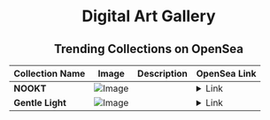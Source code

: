 <div align="center">

# Digital Art Gallery

## Trending Collections on OpenSea

| Collection Name                       | Image                                                                                     | Description                       | OpenSea Link                                                                                          |
|---------------------------------------|-------------------------------------------------------------------------------------------|-----------------------------------|--------------------------------------------------------------------------------------------------------|
| **NOOKT** | ![Image](https://i.seadn.io/s/raw/files/b8dac7c4c6362e923fda21be9e1d899d.jpg?w=500&auto=format?w=200&auto=format) |  | <details><summary>Link</summary>[NOOKT](https://opensea.io/collection/nookt)</details> |
| **Gentle Light** | ![Image](https://i.seadn.io/s/raw/files/32f18953de7b1e34caa1262b6e4d72ff.jpg?w=500&auto=format?w=200&auto=format) |  | <details><summary>Link</summary>[Gentle Light](https://opensea.io/collection/gentle-light-1)</details> |

</div>